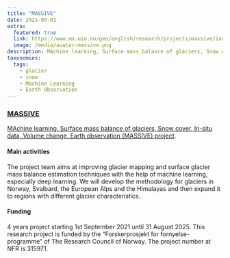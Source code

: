 ```yaml
---
title: "MASSIVE"
date: 2021-09-01
extra:
  featured: true
  link: https://www.mn.uio.no/geo/english/research/projects/massive/index.html
  image: /media/avatar-massive.png
description: MAchine learning, Surface mass balance of glaciers, Snow cover, In-situ data, Volume change, Earth observation (MASSIVE). 
taxonomies:
  tags:
    - glacier
    - snow
    - Machine Learning
    - Earth Observation
---
```

### [MASSIVE](https://www.mn.uio.no/geo/forskning/prosjekter/massive/)

[MAchine learning, Surface mass balance of glaciers, Snow cover, In-situ data, Volume change, Earth observation (MASSIVE) project](https://www.mn.uio.no/geo/english/research/projects/massive/index.html). 

#### Main activities

The project team aims at improving glacier mapping and surface glacier mass balance estimation techniques with the help of machine learning, especially deep learning. We will develop the methodology for glaciers in Norway, Svalbard, the European Alps and the Himalayas and then expand it to regions with different glacier characteristics.

#### Funding

4 years project starting 1st September 2021 until 31 August 2025. 
This research project is funded by the “Forskerprosjekt for fornyelse-programme” of The Research Council of Norway.  The project number at NFR is 315971.
